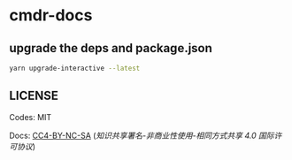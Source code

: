 # cmdr-docs

## upgrade the deps and package.json

```bash
yarn upgrade-interactive --latest
```

## LICENSE

Codes: MIT

Docs: [CC4-BY-NC-SA](http://creativecommons.org/licenses/by-nc-sa/4.0/) (*知识共享署名-非商业性使用-相同方式共享 4.0 国际许可协议*)
